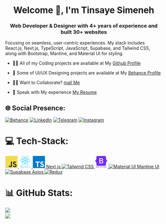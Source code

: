 <h1 align="center">Welcome 👋, I'm Tinsaye Simeneh </h1>
<h3 align="center"> Web Developer &  Designer with 4+ years of experience and built 30+ websites </h3>

Focusing on seamless, user-centric experiences. My stack includes React.js, Next.js, TypeScript, JavaScript, Supabase, and Tailwind CSS, along with Bootstrap, Mantine, and Material UI for styling.
</p>

- 👨‍💻 All of my Coding projects are available at My [Github Profile](https://github.com/tinsaye-simeneh)<br>

- 👜 Some of UI/UX Designing projects are available at My [Behance Profile](https://www.behance.net/tinsayesimeneh)<br>

- 🙋‍♂️ Want to Collaborate? [mail Me](mailto:tinsayesimeneh608@gmail.com)<br>

- 📄 Speak with My experience [My Resume](https://docs.google.com/document/d/1tirjgC8zwwyTr3W4MDJl8XVTRcaov6MAPgRTD2S-Jyc/edit?usp=sharing)<br>

## 🌐 Social Presence:

[![Behance](https://img.shields.io/badge/Behance-1769ff?logo=behance&logoColor=white)](https://behance.net/tinsayesimeneh) [![LinkedIn](https://img.shields.io/badge/LinkedIn-%230077B5.svg?logo=linkedin&logoColor=white)](https://linkedin.com/in/tinsayesimeneh)
[![Telegram](https://img.shields.io/badge/Telegram-%230077B5.svg?logo=telegram&logoColor=white)](https://t.me/TinsayeSimeneh) [![Instagram](https://img.shields.io/badge/Instagram-%230077B5.svg?logo=instagram&logoColor=white)](https://www.instagram.com/tinsa_ye_/)

# 💻 Tech-Stack:

<div align="left">
    <a href="https://developer.mozilla.org/en-US/docs/Web/JavaScript" target="_blank" rel="noreferrer">
        <img src="https://raw.githubusercontent.com/devicons/devicon/master/icons/javascript/javascript-original.svg" alt="JavaScript" width="40" height="40"/>
    </a>
    <a href="https://www.reactjs.org/" target="_blank" rel="noreferrer">
        <img src="https://raw.githubusercontent.com/devicons/devicon/master/icons/react/react-original-wordmark.svg" alt="React" width="40" height="40"/>
    </a>
    <a href="https://www.typescriptlang.org/" target="_blank" rel="noreferrer">
        <img src="https://raw.githubusercontent.com/devicons/devicon/master/icons/typescript/typescript-original.svg" alt="TypeScript" width="40" height="40"/>
    </a>
   <a href="https://nextjs.org/" target="_blank" rel="noreferrer">
        Next.js
    </a>
    <a href="https://tailwindcss.com/" target="_blank" rel="noreferrer">
        <img src="https://www.vectorlogo.zone/logos/tailwindcss/tailwindcss-icon.svg" alt="Tailwind CSS" width="40" height="40"/>    
    </a>
      <a href="https://getbootstrap.com" target="_blank" rel="noreferrer">
        <img src="https://raw.githubusercontent.com/devicons/devicon/master/icons/bootstrap/bootstrap-plain-wordmark.svg" alt="Bootstrap" width="40" height="40"/>
    </a>
     <a href="https://mui.com/" target="_blank" rel="noreferrer">
        <img src="https://mui.com/static/logo.png" alt="Material UI" width="40" height="40"/>
    </a>
    <a href="https://mantine.dev/" target="_blank" rel="noreferrer">
        Mantine UI
    </a>
    <a href="https://supabase.io/" target="_blank" rel="noreferrer">
        <img src="https://www.vectorlogo.zone/logos/supabase/supabase-icon.svg" alt="Supabase" width="40" height="40"/>
    </a>
    <a href="https://axios-http.com/" target="_blank" rel="noreferrer">Axios
    </a>
    <a href="https://redux.js.org/" target="_blank" rel="noreferrer">
        <img src="https://raw.githubusercontent.com/reduxjs/redux/master/logo/logo.png" alt="Redux" width="40" height="40"/>
    </a>
</div>



# 📊 GitHub Stats:
![](https://github-readme-streak-stats.herokuapp.com/?user=tinsaye-simeneh&theme=dark&hide_border=false)<br/>
![](https://github-readme-stats.vercel.app/api/top-langs/?username=tinsaye-simeneh&theme=dark&hide_border=false&include_all_commits=true&count_private=false&layout=compact)


